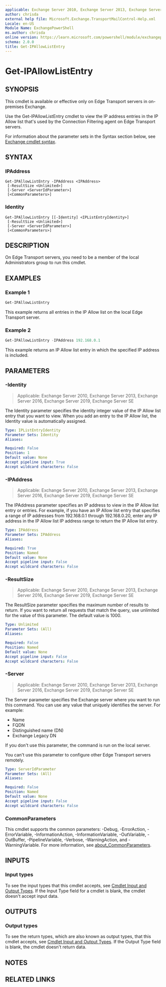 ```yaml
---
applicable: Exchange Server 2010, Exchange Server 2013, Exchange Server 2016, Exchange Server 2019, Exchange Server SE
author: chrisda
external help file: Microsoft.Exchange.TransportMailControl-Help.xml
Locale: en-US
Module Name: ExchangePowerShell
ms.author: chrisda
online version: https://learn.microsoft.com/powershell/module/exchangepowershell/get-ipallowlistentry
schema: 2.0.0
title: Get-IPAllowListEntry
---
```


# Get-IPAllowListEntry

## SYNOPSIS
This cmdlet is available or effective only on Edge Transport servers in on-premises Exchange.

Use the Get-IPAllowListEntry cmdlet to view the IP address entries in the IP Allow list that's used by the Connection Filtering agent on Edge Transport servers.

For information about the parameter sets in the Syntax section below, see [Exchange cmdlet syntax](https://learn.microsoft.com/powershell/exchange/exchange-cmdlet-syntax).

## SYNTAX

### IPAddress
```
Get-IPAllowListEntry -IPAddress <IPAddress>
 [-ResultSize <Unlimited>]
 [-Server <ServerIdParameter>]
 [<CommonParameters>]
```

### Identity
```
Get-IPAllowListEntry [[-Identity] <IPListEntryIdentity>]
 [-ResultSize <Unlimited>]
 [-Server <ServerIdParameter>]
 [<CommonParameters>]
```

## DESCRIPTION
On Edge Transport servers, you need to be a member of the local Administrators group to run this cmdlet.

## EXAMPLES

### Example 1
```powershell
Get-IPAllowListEntry
```

This example returns all entries in the IP Allow list on the local Edge Transport server.

### Example 2
```powershell
Get-IPAllowListEntry -IPAddress 192.168.0.1
```

This example returns an IP Allow list entry in which the specified IP address is included.

## PARAMETERS

### -Identity

> Applicable: Exchange Server 2010, Exchange Server 2013, Exchange Server 2016, Exchange Server 2019, Exchange Server SE

The Identity parameter specifies the identity integer value of the IP Allow list entry that you want to view. When you add an entry to the IP Allow list, the Identity value is automatically assigned.

```yaml
Type: IPListEntryIdentity
Parameter Sets: Identity
Aliases:

Required: False
Position: 1
Default value: None
Accept pipeline input: True
Accept wildcard characters: False
```

### -IPAddress

> Applicable: Exchange Server 2010, Exchange Server 2013, Exchange Server 2016, Exchange Server 2019, Exchange Server SE

The IPAddress parameter specifies an IP address to view in the IP Allow list entry or entries. For example, if you have an IP Allow list entry that specifies a range of IP addresses from 192.168.0.1 through 192.168.0.20, enter any IP address in the IP Allow list IP address range to return the IP Allow list entry.

```yaml
Type: IPAddress
Parameter Sets: IPAddress
Aliases:

Required: True
Position: Named
Default value: None
Accept pipeline input: False
Accept wildcard characters: False
```

### -ResultSize

> Applicable: Exchange Server 2010, Exchange Server 2013, Exchange Server 2016, Exchange Server 2019, Exchange Server SE

The ResultSize parameter specifies the maximum number of results to return. If you want to return all requests that match the query, use unlimited for the value of this parameter. The default value is 1000.

```yaml
Type: Unlimited
Parameter Sets: (All)
Aliases:

Required: False
Position: Named
Default value: None
Accept pipeline input: False
Accept wildcard characters: False
```

### -Server

> Applicable: Exchange Server 2010, Exchange Server 2013, Exchange Server 2016, Exchange Server 2019, Exchange Server SE

The Server parameter specifies the Exchange server where you want to run this command. You can use any value that uniquely identifies the server. For example:

- Name
- FQDN
- Distinguished name (DN)
- Exchange Legacy DN

If you don't use this parameter, the command is run on the local server.

You can't use this parameter to configure other Edge Transport servers remotely.

```yaml
Type: ServerIdParameter
Parameter Sets: (All)
Aliases:

Required: False
Position: Named
Default value: None
Accept pipeline input: False
Accept wildcard characters: False
```

### CommonParameters
This cmdlet supports the common parameters: -Debug, -ErrorAction, -ErrorVariable, -InformationAction, -InformationVariable, -OutVariable, -OutBuffer, -PipelineVariable, -Verbose, -WarningAction, and -WarningVariable. For more information, see [about_CommonParameters](https://go.microsoft.com/fwlink/p/?LinkID=113216).

## INPUTS

### Input types
To see the input types that this cmdlet accepts, see [Cmdlet Input and Output Types](https://go.microsoft.com/fwlink/p/?LinkId=616387). If the Input Type field for a cmdlet is blank, the cmdlet doesn't accept input data.

## OUTPUTS

### Output types
To see the return types, which are also known as output types, that this cmdlet accepts, see [Cmdlet Input and Output Types](https://go.microsoft.com/fwlink/p/?LinkId=616387). If the Output Type field is blank, the cmdlet doesn't return data.

## NOTES

## RELATED LINKS
